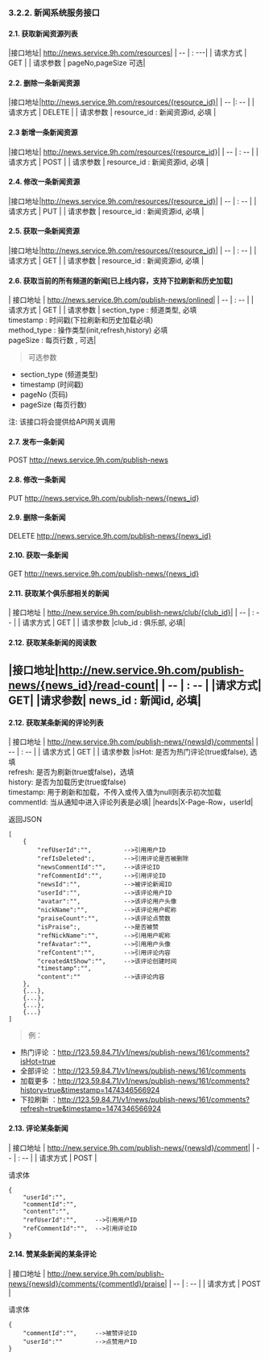 
### 3.2.2. 新闻系统服务接口

#### 2.1. 获取新闻资源列表

|接口地址| http://news.service.9h.com/resources|
| -- | : ---|
| 请求方式 | GET |
| 请求参数 | pageNo,pageSize 可选|

#### 2.2. 删除一条新闻资源

|接口地址|http://news.service.9h.com/resources/{resource_id}|
| -- |: -- |
| 请求方式 | DELETE |
| 请求参数 | resource_id  : 新闻资源id, 必填 |

#### 2.3 新增一条新闻资源

|接口地址| http://news.service.9h.com/resources/{resource_id}|
| -- | : -- |
| 请求方式 | POST |
| 请求参数 |  resource_id  : 新闻资源id, 必填 |

#### 2.4. 修改一条新闻资源

|接口地址|http://news.service.9h.com/resources/{resource_id}|
| -- | : -- |
| 请求方式 | PUT |
| 请求参数 |  resource_id  : 新闻资源id, 必填 |

#### 2.5. 获取一条新闻资源

|接口地址|http://news.service.9h.com/resources/{resource_id}|
| -- | : -- |
| 请求方式 | GET |
| 请求参数 |  resource_id  : 新闻资源id, 必填 |

#### 2.6. 获取当前的所有频道的新闻[已上线内容，支持下拉刷新和历史加载]

| 接口地址 | http://news.service.9h.com/publish-news/onlined|
| -- | : -- |
| 请求方式 | GET |
| 请求参数 | section_type : 频道类型, 必填<br /> timestamp : 时间戳(下拉刷新和历史加载必填)<br /> method_type : 操作类型(init,refresh,history) 必填<br /> pageSize : 每页行数 , 可选|

> 可选参数
* section_type (频道类型)
* timestamp (时间戳)
* pageNo (页码)
* pageSize (每页行数)

注: 该接口将会提供给API网关调用

#### 2.7. 发布一条新闻

POST http://news.service.9h.com/publish-news

#### 2.8. 修改一条新闻

PUT  http://news.service.9h.com/publish-news/{news_id}

#### 2.9. 删除一条新闻

DELETE http://news.service.9h.com/publish-news/{news_id}

#### 2.10. 获取一条新闻

GET http://news.service.9h.com/publish-news/{news_id}

####  2.11. 获取某个俱乐部相关的新闻

| 接口地址 | http://new.service.9h.com/publish-news/club/{club_id}|
| -- | : -- |
| 请求方式 | GET |
| 请求参数 |club_id : 俱乐部, 必填|

 #### 2.12. 获取某条新闻的阅读数

|接口地址|http://new.service.9h.com/publish-news/{news_id}/read-count|
| -- | : -- |
|请求方式| GET|
|请求参数| news_id : 新闻id, 必填|
--------------------------------------------

#### 2.12. 获取某条新闻的评论列表

| 接口地址 | http://new.service.9h.com/publish-news/{newsId}/comments|
| -- | : -- |
| 请求方式 | GET |
| 请求参数 |isHot: 是否为热门评论(true或false), 选填<br />refresh: 是否为刷新(true或false)，选填<br />history: 是否为加载历史(true或false)<br />timestamp: 用于刷新和加载，不传入或传入值为null则表示初次加载<br /> commentId: 当从通知中进入评论列表是必填|
|heards|X-Page-Row，userId|

返回JSON
```
[
    {
        "refUserId":"",			-->引用用户ID
        "refIsDeleted":,		-->引用评论是否被删除
        "newsCommentId":"",     -->该评论ID
        "refCommentId":"",		-->引用评论ID
        "newsId":"", 			-->被评论新闻ID
        "userId":"",			-->该评论用户ID
        "avatar":"",			-->该评论用户头像
        "nickName":"",			-->该评论用户昵称			
        "praiseCount":"",		-->该评论点赞数
        "isPraise":,			-->是否被赞
        "refNickName":"",		-->引用用户昵称
        "refAvatar":"",			-->引用用户头像
        "refContent":"",		-->引用评论内容
        "createdAtShow":"",		-->该评论创建时间
        "timestamp":"",
        "content":""			-->该评论内容
    },
    {...},
    {...},
    {...},
    {...}
]
```
> 例：
* 热门评论 ：http://123.59.84.71/v1/news/publish-news/161/comments?isHot=true
* 全部评论 ：http://123.59.84.71/v1/news/publish-news/161/comments
* 加载更多 ：http://123.59.84.71/v1/news/publish-news/161/comments?history=true&timestamp=1474346566924
* 下拉刷新 ：http://123.59.84.71/v1/news/publish-news/161/comments?refresh=true&timestamp=1474346566924

#### 2.13. 评论某条新闻
| 接口地址 | http://new.service.9h.com/publish-news/{newsId}/comment|
| -- | : -- |
| 请求方式 | POST |

请求体
```
{
	"userId":"",
	"commentId":"",
	"content":"",
	"refUserId":"",		-->引用用户ID
	"refCommentId":"",	-->引用评论ID
}
```

#### 2.14. 赞某条新闻的某条评论
| 接口地址 | http://new.service.9h.com/publish-news/{newsId}/comments/{commentId}/praise|
| -- | : -- |
| 请求方式 | POST |

请求体
```
{
	"commentId":"",		-->被赞评论ID
	"userId":""			-->点赞用户ID
}
```